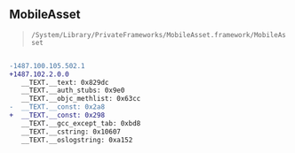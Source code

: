 ## MobileAsset

> `/System/Library/PrivateFrameworks/MobileAsset.framework/MobileAsset`

```diff

-1487.100.105.502.1
+1487.102.2.0.0
   __TEXT.__text: 0x829dc
   __TEXT.__auth_stubs: 0x9e0
   __TEXT.__objc_methlist: 0x63cc
-  __TEXT.__const: 0x2a8
+  __TEXT.__const: 0x298
   __TEXT.__gcc_except_tab: 0xbd8
   __TEXT.__cstring: 0x10607
   __TEXT.__oslogstring: 0xa152

```
